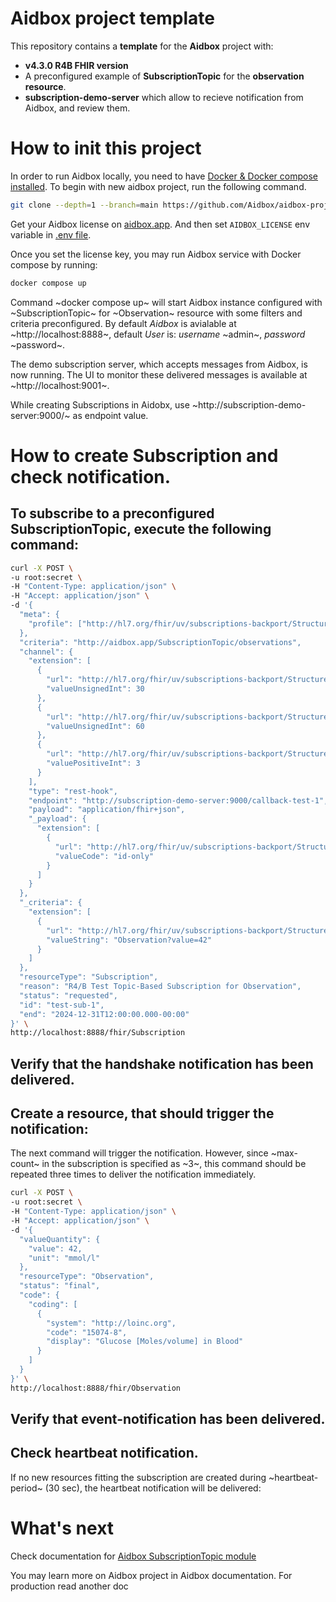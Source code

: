 # Aidbox project template

This repository contains a **template** for the **Aidbox** project with:

- **v4.3.0 R4B FHIR version**
- A preconfigured example of **SubscriptionTopic** for the **observation resource**.
- **subscription-demo-server** which allow to recieve notification from Aidbox, and review them.


# How to init this project

In order to run Aidbox locally, you need to have [Docker & Docker compose installed](https://docs.docker.com/engine/install/). To begin with new aidbox project, run the following command.

```sh
git clone --depth=1 --branch=main https://github.com/Aidbox/aidbox-project-template.git aidbox-project && cd aidbox-project && rm -rf .git
```

Get your Aidbox license on [aidbox.app](https://aidbox.app/). And then set `AIDBOX_LICENSE` env variable in [.env file](.env#L1).

Once you set the license key, you may run Aidbox service with Docker compose by running:

``` sh
docker compose up
```

Command ~docker compose up~ will start Aidbox instance configured with ~SubscriptionTopic~ for ~Observation~ resource with some filters and criteria preconfigured.
By default *Aidbox* is avialable at ~http://localhost:8888~, default *User* is: _username_  ~admin~, _password_  ~password~.

The demo subscription server, which accepts messages from Aidbox, is now running. The UI to monitor these delivered messages is available at ~http://localhost:9001~.

While creating Subscriptions in Aidobx, use ~http://subscription-demo-server:9000/<something>~ as endpoint value.


# How to create Subscription and check notification.
## To subscribe to a preconfigured SubscriptionTopic, execute the following command:
``` sh
curl -X POST \
-u root:secret \
-H "Content-Type: application/json" \
-H "Accept: application/json" \
-d '{
  "meta": {
    "profile": ["http://hl7.org/fhir/uv/subscriptions-backport/StructureDefinition/backport-subscription"]
  },
  "criteria": "http://aidbox.app/SubscriptionTopic/observations",
  "channel": {
    "extension": [
      {
        "url": "http://hl7.org/fhir/uv/subscriptions-backport/StructureDefinition/backport-heartbeat-period",
        "valueUnsignedInt": 30
      },
      {
        "url": "http://hl7.org/fhir/uv/subscriptions-backport/StructureDefinition/backport-timeout",
        "valueUnsignedInt": 60
      },
      {
        "url": "http://hl7.org/fhir/uv/subscriptions-backport/StructureDefinition/backport-max-count",
        "valuePositiveInt": 3
      }
    ],
    "type": "rest-hook",
    "endpoint": "http://subscription-demo-server:9000/callback-test-1",
    "payload": "application/fhir+json",
    "_payload": {
      "extension": [
        {
          "url": "http://hl7.org/fhir/uv/subscriptions-backport/StructureDefinition/backport-payload-content",
          "valueCode": "id-only"
        }
      ]
    }
  },
  "_criteria": {
    "extension": [
      {
        "url": "http://hl7.org/fhir/uv/subscriptions-backport/StructureDefinition/backport-filter-criteria",
        "valueString": "Observation?value=42"
      }
    ]
  },
  "resourceType": "Subscription",
  "reason": "R4/B Test Topic-Based Subscription for Observation",
  "status": "requested",
  "id": "test-sub-1",
  "end": "2024-12-31T12:00:00.000-00:00"
}' \
http://localhost:8888/fhir/Subscription
```

## Verify that the handshake notification has been delivered.

## Create a resource, that should trigger the notification:
The next command will trigger the notification. However, since ~max-count~ in the subscription is specified as ~3~, this command should be repeated three times to deliver the notification immediately.
``` sh
curl -X POST \
-u root:secret \
-H "Content-Type: application/json" \
-H "Accept: application/json" \
-d '{
  "valueQuantity": {
    "value": 42,
    "unit": "mmol/l"
  },
  "resourceType": "Observation",
  "status": "final",
  "code": {
    "coding": [
      {
        "system": "http://loinc.org",
        "code": "15074-8",
        "display": "Glucose [Moles/volume] in Blood"
      }
    ]
  }
}' \
http://localhost:8888/fhir/Observation
```

## Verify that event-notification has been delivered.

## Check heartbeat notification.
If no new resources fitting the subscription are created during ~heartbeat-period~ (30 sec), the heartbeat notification will be delivered:

# What's next
Check documentation for [Aidbox SubscriptionTopic module](https://docs.aidbox.app/modules-1/topic-based-subscriptions)

You may learn more on Aidbox project in Aidbox documentation. For production read another doc
